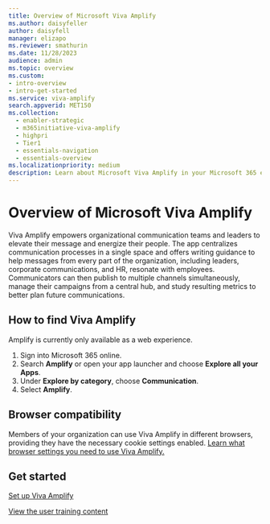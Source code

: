 ```yaml
---
title: Overview of Microsoft Viva Amplify
ms.author: daisyfeller
author: daisyfell
manager: elizapo
ms.reviewer: smathurin
ms.date: 11/28/2023
audience: admin
ms.topic: overview
ms.custom: 
- intro-overview
- intro-get-started
ms.service: viva-amplify
search.appverid: MET150
ms.collection:
  - enabler-strategic
  - m365initiative-viva-amplify
  - highpri
  - Tier1
  - essentials-navigation
  - essentials-overview
ms.localizationpriority: medium
description: Learn about Microsoft Viva Amplify in your Microsoft 365 environment.
---
```


# Overview of Microsoft Viva Amplify

Viva Amplify empowers organizational communication teams and leaders to elevate their message and energize their people. The app centralizes communication processes in a single space and offers writing guidance to help messages from every part of the organization, including leaders, corporate communications, and HR, resonate with employees. Communicators can then publish to multiple channels simultaneously, manage their campaigns from a central hub, and study resulting metrics to better plan future communications.

## How to find Viva Amplify

Amplify is currently only available as a web experience.

1. Sign into Microsoft 365 online.
1. Search **Amplify** or open your app launcher and choose **Explore all your Apps**.
1. Under **Explore by category**, choose **Communication**.
1. Select **Amplify**.

## Browser compatibility

Members of your organization can use Viva Amplify in different browsers, providing they have the necessary cookie settings enabled. [Learn what browser settings you need to use Viva Amplify.](https://support.microsoft.com/topic/troubleshooting-f6c53e86-15f2-4555-8317-60d2cad88fa4)

## Get started

[Set up Viva Amplify](set-up-viva-amplify.md)

[View the user training content](https://support.microsoft.com/topic/introduction-to-viva-amplify-cedd11d3-ea8a-4d55-9b5b-61459353be1a)

